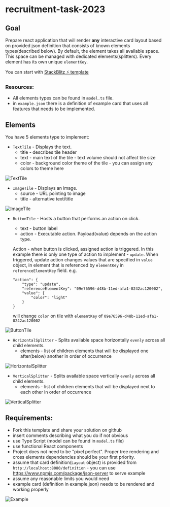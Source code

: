 # recruitment-task-2023

## Goal

Prepare react application that will render **any** interactive card layout based on provided json definition that consists of known elements types(described below). By default, the element takes all available space. This space can be managed with dedicated elements(splitters). Every element has its own unique `elementKey`.

You can start with [StackBlitz ⚡️ template](https://stackblitz.com/edit/template-dt-ts)

### Resources: 
- All elements types can be found in `model.ts` file.
- in `example.json` there is a definition of example card that uses all features that needs to be implemented. 


## Elements

You have 5 elements type to implement:
* `TextTile` - Displays the text.
    - title - describes tile header
    - text - main text of the tile - text volume should not affect tile size
    - color - background color theme of the tile - you can assign any colors to theme here

![TextTile](resources/textTile.png "Text Tile")

- `ImageTile` - Displays an image.
    - source - URL pointing to image
    - title - alternative text/title

![ImageTile](resources/imageTile.png "Image Tile")

- `ButtonTile` - Hosts a button that performs an action on click.
    - text - button label
    - action - Executable action. Payload(value) depends on the action type.
    
    Action - when button is clicked, assigned action is triggered. In this example there is only one type of action to implement - `update`. When triggered, update action changes values that are specified in `value` object, in element that is referenced by `elementKey` in `referenceElementKey` field. e.g.

    ```
    "action": {
        "type": "update",
        "referenceElementKey": "09e76596-d48b-11ed-afa1-0242ac120002",
        "value": {
            "color": "light"
        }
    }
    ```
    will change `color` on tile with `elementKey` of `09e76596-d48b-11ed-afa1-0242ac120002`
    

![ButtonTile](resources/button.png "Button Tile")

- `HorizontalSplitter` - Splits available space horizontally `evenly` across all child elements.
    -  elements - list of children elements that will be displayed one after(below) another in order of occurrence
    
![HorizontalSplitter](resources/horizontalSplit.png "Horizontal Splitter")

- `VerticalSplitter` - Splits available space vertically `evenly` across all child elements.
    -  elements - list of children elements that will be displayed next to each other in order of occurrence

![VerticalSplitter](resources/verticalSplit.png "Vertical Splitter")


## Requirements:  

- Fork this template and share your solution on github
- insert comments describing what you do if not obvious
- use Type Script (model can be found in `model.ts` file)
- use functional React components
- Project does not need to be "pixel perfect". Proper tree rendering and cross elements dependencies should be your first priority.
- assume that card definition(`Layout` object) is provided from `http://localhost:8080/definition` - you can use https://www.npmjs.com/package/json-server to serve example
- assume any reasonable limits you would need
- example card (definition in example.json) needs to be rendered and working properly

![Example](resources/fullCard.png "Full example")
